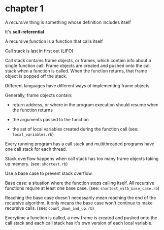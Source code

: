 # chapter 1

A _recursive_ thing is something whose definition includes itself

It's **self-referential**

A recursive function is a function that calls itself

Call stack is last in first out (LIFO)

Call stack contains frame objects, or frames, which contain info about a single function call. Frame objects are created and pushed onto the call stack when a function is called. When the function returns, that frame object is popped off the stack.

Different languages have different ways of implementing frame objects.

Generally, frame objects contain:

- return address, or where in the program execution should resume when the function returns

- the arguments passed to the function

- the set of local variables created during the function call (see: `local_variables.rb`)

Every running program has a call stack and multithreaded programs have one call stack for each thread.

Stack overflow happens when call stack has too many frame objects taking up memory. (see: `shortest.rb`)

Use a base case to prevent stack overflow.

Base case: a situation where the function stops calling itself. All recursive functions require at least one base case. (see: `shortest_with_base_case.rb`)

Reaching the base case doesn't necessarily mean reaching the end of the recursive algorithm. It only means the base case won't continue to make recursive calls. (see: `count_down_and_up.rb`)

Everytime a function is called, a new frame is created and pushed onto the call stack and each call stack has it's own version of each local variable.
